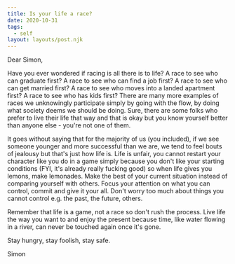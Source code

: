 ```yaml
---
title: Is your life a race?
date: 2020-10-31
tags:
  - self
layout: layouts/post.njk
---
```

Dear Simon,

Have you ever wondered if racing is all there is to life? A race to see who can graduate first? A race to see who can find a job first? A race to see who can get married first? A race to see who moves into a landed apartment first? A race to see who has kids first? There are many more examples of races we unknowingly participate simply by going with the flow, by doing what society deems we should be doing. Sure, there are some folks who prefer to live their life that way and that is okay but you know yourself better than anyone else - you're not one of them.

It goes without saying that for the majority of us (you included), if we see someone younger and more successful than we are, we tend to feel bouts of jealousy but that's just how life is. Life is unfair, you cannot restart your character like you do in a game simply because you don't like your starting conditions (FYI, it's already really fucking good) so when life gives you lemons, make lemonades. Make the best of your current situation instead of comparing yourself with others. Focus your attention on what you can control, commit and give it your all. Don't worry too much about things you cannot control e.g. the past, the future, others.

Remember that life is a game, not a race so don't rush the process. Live life the way you want to and enjoy the present because time, like water flowing in a river, can never be touched again once it's gone.

Stay hungry, stay foolish, stay safe.

Simon